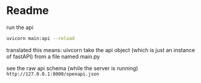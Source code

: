 # Readme

run the api

```bash
uvicorn main:api --reload
```
translated this means: uivcorn take the api object (which is just an instance of fastAPI) from a file named main.py

see the raw api schema
(while the server is running)
```http://127.0.0.1:8000/openapi.json```